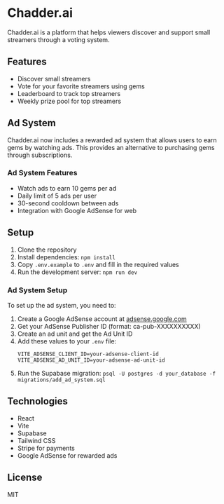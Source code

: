 # Chadder.ai

Chadder.ai is a platform that helps viewers discover and support small streamers through a voting system.

## Features

- Discover small streamers
- Vote for your favorite streamers using gems
- Leaderboard to track top streamers
- Weekly prize pool for top streamers

## Ad System

Chadder.ai now includes a rewarded ad system that allows users to earn gems by watching ads. This provides an alternative to purchasing gems through subscriptions.

### Ad System Features

- Watch ads to earn 10 gems per ad
- Daily limit of 5 ads per user
- 30-second cooldown between ads
- Integration with Google AdSense for web

## Setup

1. Clone the repository
2. Install dependencies: `npm install`
3. Copy `.env.example` to `.env` and fill in the required values
4. Run the development server: `npm run dev`

### Ad System Setup

To set up the ad system, you need to:

1. Create a Google AdSense account at [adsense.google.com](https://www.google.com/adsense)
2. Get your AdSense Publisher ID (format: ca-pub-XXXXXXXXXX)
3. Create an ad unit and get the Ad Unit ID
4. Add these values to your `.env` file:
   ```
   VITE_ADSENSE_CLIENT_ID=your-adsense-client-id
   VITE_ADSENSE_AD_UNIT_ID=your-adsense-ad-unit-id
   ```
5. Run the Supabase migration: `psql -U postgres -d your_database -f migrations/add_ad_system.sql`

## Technologies

- React
- Vite
- Supabase
- Tailwind CSS
- Stripe for payments
- Google AdSense for rewarded ads

## License

MIT

